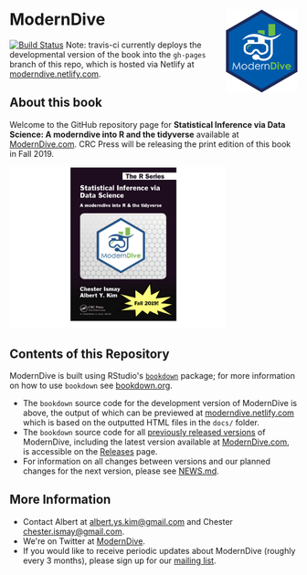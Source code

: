 # ModernDive <img src="images/logos/hex_blue_text.png" align="right" width=125 />

[![Build Status](https://travis-ci.org/moderndive/moderndive_book.svg?branch=master)](https://travis-ci.org/moderndive/moderndive_book) Note: travis-ci currently deploys the developmental version of the book into the `gh-pages` branch of this repo, which is hosted via Netlify at [moderndive.netlify.com](https://moderndive.netlify.com).


## About this book

Welcome to the GitHub repository page for **Statistical Inference via Data Science: A moderndive into R and the tidyverse** available at [ModernDive.com](https://moderndive.com/).  CRC Press will be releasing the print edition of this book in Fall 2019.

<img src="images/logos/book_cover.png" width="75%"/>


## Contents of this Repository

ModernDive is built using RStudio's [`bookdown`](https://www.rstudio.com/resources/webinars/introducing-bookdown/) package; for more information on how to use `bookdown` see [bookdown.org](https://bookdown.org/).

* The `bookdown` source code for the development version of ModernDive is above, the output of which can be previewed at [moderndive.netlify.com](https://moderndive.netlify.com) which is based on the outputted HTML files in the `docs/` folder.
* The `bookdown` source code for all [previously released versions](https://moderndive.com/index.html#about-book) of ModernDive, including the latest version available at [ModernDive.com](https://moderndive.com/), is accessible on the [Releases](https://github.com/moderndive/moderndive_book/releases) page.
* For information on all changes between versions and our planned changes for the next version, please see [NEWS.md](https://github.com/moderndive/moderndive_book/blob/master/NEWS.md).


## More Information

* Contact Albert at [albert.ys.kim@gmail.com](mailto:albert.ys.kim@gmail.com) and Chester [chester.ismay@gmail.com](mailto:chester.ismay@gmail.com).
* We're on Twitter at [ModernDive](https://twitter.com/ModernDive).
* If you would like to receive periodic updates about ModernDive (roughly every 3 months), please sign up for our [mailing list](http://eepurl.com/cBkItf).
